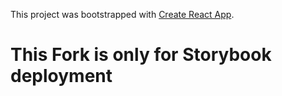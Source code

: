 This project was bootstrapped with [Create React App](https://github.com/facebook/create-react-app).

# This Fork is only for Storybook deployment


